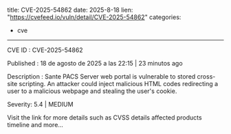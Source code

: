  
title: CVE-2025-54862
date: 2025-8-18
lien: "https://cvefeed.io/vuln/detail/CVE-2025-54862"
categories:
  - cve
---

CVE ID : CVE-2025-54862

Published :  18 de agosto de 2025 a las 22:15 | 23 minutos ago

Description : Sante PACS Server web portal is vulnerable to stored cross-site scripting. An attacker could inject malicious HTML codes redirecting a user to a malicious webpage and stealing the user's cookie.

Severity: 5.4 | MEDIUM

Visit the link for more details
such as CVSS details
affected products
timeline
and more...
